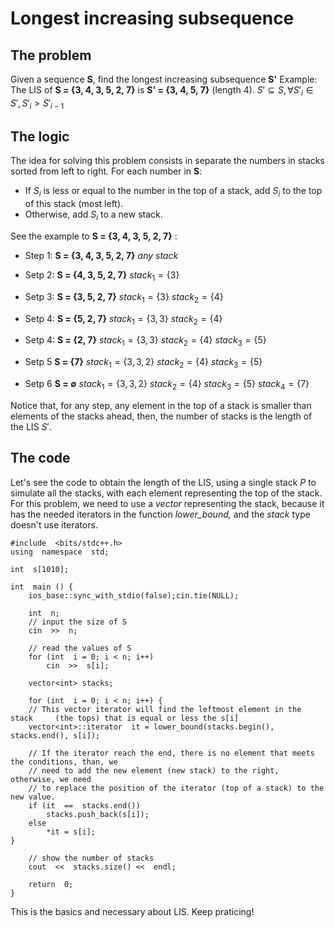 
# Longest increasing subsequence

## The problem
Given a sequence **S**, find the longest increasing subsequence **S'**
Example: The LIS of **S = {3, 4, 3, 5, 2, 7}** is **S' = {3, 4, 5, 7}** (length 4).
$S' \subseteq S , \forall S'_i \in S', S'_i > S'_{i-1}$


## The logic
The idea for solving this problem consists in separate the numbers in stacks sorted from left to right.
For each number in **S**:

* If $S_i$ is less or equal to the number in the top of a stack, add $S_i$ to the top of this stack (most left).
* Otherwise, add $S_i$ to a new stack.

See the example to **S = {3, 4, 3, 5, 2, 7}** :
* Step 1:  **S = {3, 4, 3, 5, 2, 7}**
*any stack*
* Setp 2: **S = {4, 3, 5, 2, 7}**
$stack_1 = \{3\}$ 

* Setp 3: **S = {3, 5, 2, 7}**
$stack_1 = \{3\}$ 
$stack_2 = \{4\}$ 

* Setp 4: **S = {5, 2, 7}**
$stack_1 = \{3, 3\}$ 
$stack_2 = \{4\}$ 

* Setp 4: **S = {2, 7}**
$stack_1 = \{3, 3\}$ 
$stack_2 = \{4\}$ 
$stack_3 = \{5\}$ 

* Setp 5 **S = {7}**
$stack_1 = \{3, 3, 2\}$ 
$stack_2 = \{4\}$ 
$stack_3 = \{5\}$ 

* Setp 6 **S = $\emptyset$**
$stack_1 = \{3, 3, 2\}$ 
$stack_2 = \{4\}$ 
$stack_3 = \{5\}$ 
$stack_4= \{7\}$ 

Notice that,
 for any step, any element in the top of a stack is smaller than elements of the stacks ahead, then, the number of stacks is the length of the LIS $S'$.

## The code
Let's see the code to obtain the length of the LIS, using a single stack $P$ to simulate all the stacks, with each element representing the top of the stack.
For this problem, we need to use a *vector* representing the stack, because it has the needed iterators in the function *lower_bound,* and the *stack* type doesn't use iterators.

```cpp=
#include  <bits/stdc++.h>
using  namespace  std;

int  s[1010];

int  main () {
	ios_base::sync_with_stdio(false);cin.tie(NULL);

	int  n;
	// input the size of S
	cin  >>  n;

	// read the values of S
	for (int  i = 0; i < n; i++)
		cin  >>  s[i];

	vector<int> stacks;

	for (int  i = 0; i < n; i++) {
	// This vector iterator will find the leftmost element in the stack 	(the tops) that is equal or less the s[i]
	vector<int>::iterator  it = lower_bound(stacks.begin(), stacks.end(), s[i]);

	// If the iterator reach the end, there is no element that meets the conditions, than, we
	// need to add the new element (new stack) to the right, otherwise, we need
	// to replace the position of the iterator (top of a stack) to the new value.
	if (it  ==  stacks.end())
		stacks.push_back(s[i]);
	else
		*it = s[i];
}

	// show the number of stacks
	cout  <<  stacks.size() <<  endl;

	return  0;
}
```
This is the basics and necessary about LIS. Keep praticing!